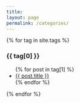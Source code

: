 ```yaml
---
title:
layout: page
permalink: /categories/
---
```


{% for tag in site.tags %}
  <h3>{{ tag[0] }}</h3>
  <ul>
    {% for post in tag[1] %}
      <li><a href="{{ site.baseurl }}"/tech.blog/>{{ post.title }}</a></li>
    {% endfor %}
  </ul>
{% endfor %}
